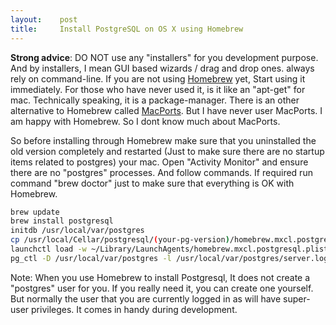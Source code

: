 ```yaml
---
layout:    post
title:     Install PostgreSQL on OS X using Homebrew
---
```


**Strong advice**: DO NOT use any "installers" for you development purpose. And by installers, I mean GUI based wizards / drag and drop ones. always rely on command-line. If you are not using [Homebrew](http://brew.sh/) yet, Start using it immediately. For those who have never used it, is it like an "apt-get" for mac. Technically speaking, it is a package-manager. There is an other alternative to Homebrew called [MacPorts](http://www.macports.org/). But I have never user MacPorts. I am happy with Homebrew. So I dont know much about MacPorts.

So before installing through Homebrew make sure that you uninstalled the old version completely and restarted (Just to make sure there are no startup items related to postgres) your mac. Open "Activity Monitor" and ensure there are no "postgres" processes. And follow commands. If required run command "brew doctor" just to make sure that everything is OK with Homebrew.

```sh
brew update
brew install postgresql
initdb /usr/local/var/postgres
cp /usr/local/Cellar/postgresql/(your-pg-version)/homebrew.mxcl.postgresql.plist ~/Library/LaunchAgents/
launchctl load -w ~/Library/LaunchAgents/homebrew.mxcl.postgresql.plist
pg_ctl -D /usr/local/var/postgres -l /usr/local/var/postgres/server.log start
```

Note: When you use Homebrew to install Postgresql, It does not create a "postgres" user for you. If you really need it, you can create one yourself. But normally the user that you are currently logged in as will  have super-user privileges. It comes in handy during development.
